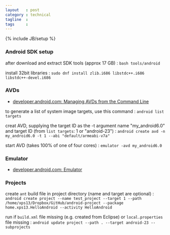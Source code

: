 ```yaml
---
layout   : post
category : technical
tagline  : 
tags     : 
---
```

{% include JB/setup %}


### Android SDK setup

after download and extract SDK tools (approx 17 GB)
:   `bash tools/android`

install 32bit libraries
:   `sudo dnf install zlib.i686 libstdc++.i686 libstdc++-devel.i686`



### AVDs

- [developer.android.com: Managing AVDs from the Command Line](http://developer.android.com/tools/devices/managing-avds-cmdline.html)

to generate a list of system image targets, use this command
:   `android list targets`

creat AVD, supplying the target ID as the -t argument name "my_android6.0" and target ID (from `list targets`: 1 or "android-23")
:   `android create avd -n my_android6.0 -t 1 --abi "default/armeabi-v7a"`

start AVD (takes 100% of one of four cores)
:   `emulator -avd my_android6.0`

### Emulator

- [developer.android.com: Emulator](http://developer.android.com/tools/devices/emulator.html)

### Projects

create `ant` build file in project directory (name and target are optional)
:   `android create project --name test_project --target 1 --path /home/xps13/Dropbox/GitHub/android-project --package home.xps13.HelloAndroid --activity HelloAndroid`

run if `build.xml` file missing (e.g. created from Eclipse) or `local.properties` file missing
:   `android update project --path . --target android-23 --subprojects`
